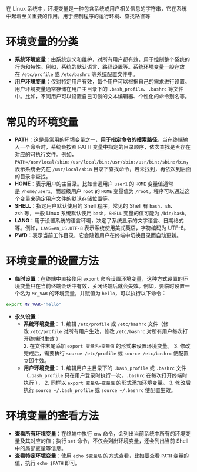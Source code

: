 在 Linux 系统中，环境变量是一种包含系统或用户相关信息的字符串，它在系统中起着至关重要的作用，用于控制程序的运行环境、查找路径等


# 环境变量的分类

- **系统环境变量**：由系统定义和维护，对所有用户都有效，用于控制整个系统的行为和特性。例如，系统的默认语言、路径设置等。系统环境变量一般存放在 `/etc/profile` 或 `/etc/bashrc` 等系统配置文件中。
- **用户环境变量**：仅对特定用户有效，每个用户可以根据自己的需求进行设置。用户环境变量通常存储在用户主目录下的 `.bash_profile`、`.bashrc` 等文件中。比如，不同用户可以设置自己习惯的文本编辑器、个性化的命令别名等。


# 常见的环境变量

- **PATH**：这是最常用的环境变量之一，**用于指定命令的搜索路径**。当在终端输入一个命令时，系统会按照 PATH 变量中指定的目录顺序，依次查找是否存在对应的可执行文件。例如，`PATH=/usr/local/sbin:/usr/local/bin:/usr/sbin:/usr/bin:/sbin:/bin`，表示系统会先在 `/usr/local/sbin` 目录下查找命令，若未找到，再依次到后面的目录中查找。
- **HOME**：表示用户的主目录。比如普通用户 `user1` 的 `HOME` 变量值通常是 `/home/user1`，而超级用户 `root` 的 `HOME` 变量值为 `/root`。程序可以通过这个变量来确定用户文件的默认存储位置等。
- **SHELL**：指定用户默认使用的 Shell 程序。常见的 Shell 有 `bash`、`sh`、`zsh` 等，一般 Linux 系统默认使用 `bash`，`SHELL` 变量的值可能为 `/bin/bash`。
- **LANG**：用于设置系统的语言环境，决定了系统显示的文字语言、日期格式等。例如，`LANG=en_US.UTF-8` 表示系统使用美式英语，字符编码为 UTF-8。
- **PWD**：表示当前工作目录，它会随着用户在终端中切换目录而自动更新。



# 环境变量的设置方法

- **临时设置**：在终端中直接使用 `export` 命令设置环境变量，这种方式设置的环境变量只在当前终端会话中有效，关闭终端后就会失效。例如，要临时设置一个名为 `MY_VAR` 的环境变量，并赋值为 `hello`，可以执行以下命令：
```bash
export MY_VAR="hello"
```
  
- **永久设置**：
    - **系统环境变量**：
	    	1. 编辑 `/etc/profile` 或 `/etc/bashrc` 文件（修改 `/etc/profile` 对所有用户生效，修改 `/etc/bashrc` 对所有用户每次打开终端时生效 ）\
	    	2. 在文件末尾添加 `export 变量名=变量值` 的形式来设置环境变量。
	    	3. 修改完成后，需要执行 `source /etc/profile` 或 `source /etc/bashrc` 使配置立即生效。
    - **用户环境变量**：
	    	1. 编辑用户主目录下的 `.bash_profile` 或 `.bashrc` 文件（`.bash_profile` 只在用户登录时执行一次，`.bashrc` 在每次打开终端时执行 ），
	    	2. 同样以 `export 变量名=变量值` 的形式添加环境变量。
	    	3. 修改后执行 `source ~/.bash_profile` 或 `source ~/.bashrc` 使配置生效。

# 环境变量的查看方法

- **查看所有环境变量**：在终端中执行 `env` 命令，会列出当前系统中所有的环境变量及其对应的值；执行 `set` 命令，不仅会列出环境变量，还会列出当前 Shell 中的局部变量等信息。
- **查看特定环境变量**：使用 `echo $变量名` 的方式查看，比如要查看 `PATH` 变量的值，执行 `echo $PATH` 即可。